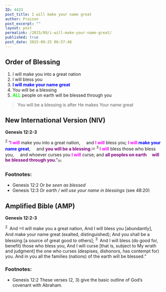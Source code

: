 ```yaml
---
ID: 4433
post_title: I will make your name great
author: Praison
post_excerpt: ""
layout: post
permalink: /2015/09/i-will-make-your-name-great/
published: true
post_date: 2015-09-25 06:57:46
---
```

<h2>Order of Blessing</h2>
<ol>
	<li>I will make you into a great nation</li>
	<li>I will bless you</li>
	<li><span style="color: #0000ff;"><strong>I will make your name great</strong></span></li>
	<li>You will be a blessing</li>
	<li><span style="color: #00ff00;"><strong>ALL</strong></span> people on earth will be blessed through you</li>
</ol>
<blockquote>You will be a blessing is after He makes Your name great</blockquote>
<h2>New International Version (NIV)</h2>
<strong>Genesis 12:2-3</strong>
<div class="poetry top-05">
<p class="line"><span id="en-NIV-301" class="text Gen-12-2"><sup class="versenum">2 </sup>“<span style="color: #ff00ff;"><strong>I will</strong></span> make you into a great nation,</span>
<span class="indent-1"><span class="indent-1-breaks">    </span><span class="text Gen-12-2">and <span style="color: #ff00ff;"><strong>I will</strong></span> bless you;</span></span>
<span class="text Gen-12-2"><span style="color: #0000ff;"><strong><span style="color: #ff00ff;">I will</span> make your name great</strong></span>,</span>
<span class="indent-1"><span class="indent-1-breaks">    </span><span class="text Gen-12-2">and <span style="color: #800080;"><strong>you will be a blessing</strong></span>.<sup class="footnote" style="box-sizing: border-box; font-size: 0.625em; line-height: 22px; position: relative; vertical-align: top; top: 0px;" data-fn="#fen-NIV-301a" data-link="[&lt;a href=&quot;#fen-NIV-301a&quot; title=&quot;See footnote a&quot;&gt;a&lt;/a&gt;]">[a]</sup></span></span>
<span id="en-NIV-302" class="text Gen-12-3"><sup class="versenum">3 </sup><strong><span style="color: #ff00ff;">I will</span></strong> bless those who bless you,</span>
<span class="indent-1"><span class="indent-1-breaks">    </span><span class="text Gen-12-3">and whoever curses you <span style="color: #ff00ff;"><strong>I will</strong></span> curse;</span></span>
<span class="text Gen-12-3">and <span style="color: #800080;"><strong>all peoples on earth</strong></span></span>
<span class="indent-1"><span style="color: #800080;"><strong><span class="indent-1-breaks">    </span></strong></span><span class="text Gen-12-3"><span style="color: #800080;"><strong>will be blessed through you</strong></span>.”<sup class="footnote" style="box-sizing: border-box; font-size: 0.625em; line-height: 22px; position: relative; vertical-align: top; top: 0px;" data-fn="#fen-NIV-302b" data-link="[&lt;a href=&quot;#fen-NIV-302b&quot; title=&quot;See footnote b&quot;&gt;b&lt;/a&gt;]">[b]</sup></span></span></p>

</div>
<div class="footnotes">
<h3>Footnotes:</h3>
<ul type="a">
	<li id="fen-NIV-301a">Genesis 12:2 <span class="footnote-text">Or <i>be seen as blessed</i></span></li>
	<li id="fen-NIV-302b">Genesis 12:3 <span class="footnote-text">Or <i>earth / will use your name in blessings</i> (see 48:20)</span></li>
</ul>
<h2>Amplified Bible (AMP)</h2>
</div>
<strong>Genesis 12:2-3</strong>
<div class="poetry top-1">
<p class="line"><span id="en-AMP-301" class="text Gen-12-2"><sup class="versenum">2 </sup></span>
<span class="text Gen-12-2">And <sup class="footnote" style="box-sizing: border-box; font-size: 0.625em; line-height: 22px; position: relative; vertical-align: top; top: 0px;" data-fn="#fen-AMP-301a" data-link="[&lt;a href=&quot;#fen-AMP-301a&quot; title=&quot;See footnote a&quot;&gt;a&lt;/a&gt;]">[a]</sup>I will make you a great nation,</span>
<span class="text Gen-12-2">And I will bless you [abundantly],</span>
<span class="text Gen-12-2">And make your name great (exalted, distinguished);</span>
<span class="text Gen-12-2">And you shall be a blessing [a source of great good to others];</span>
<span id="en-AMP-302" class="text Gen-12-3"><sup class="versenum">3 </sup></span>
<span class="text Gen-12-3">And I will bless (do good for, benefit) those who bless you,</span>
<span class="text Gen-12-3">And I will curse [that is, subject to My wrath and judgment] the one who curses (despises, dishonors, has contempt for) you.</span>
<span class="text Gen-12-3">And in you all the families (nations) of the earth will be blessed.”</span></p>

</div>
<div class="footnotes">
<h3>Footnotes:</h3>
<ul type="a">
	<li id="fen-AMP-301a">Genesis 12:2 <span class="footnote-text">These verses (2, 3) give the basic outline of God’s covenant with Abraham.</span></li>
</ul>
</div>